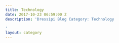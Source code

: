 ```yaml
---
title: Technology
date: 2017-10-23 06:59:00 Z
description: 'Dressipi Blog Category: Technology

'
layout: category
---
```


